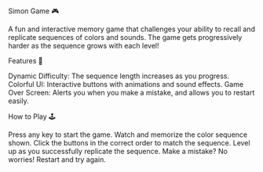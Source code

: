 Simon Game 🎮

A fun and interactive memory game that challenges your ability to recall and replicate sequences of colors and sounds. The game gets progressively harder as the sequence grows with each level!

Features 🌟

Dynamic Difficulty: The sequence length increases as you progress.
Colorful UI: Interactive buttons with animations and sound effects.
Game Over Screen: Alerts you when you make a mistake, and allows you to restart easily.

How to Play 🕹️

Press any key to start the game.
Watch and memorize the color sequence shown.
Click the buttons in the correct order to match the sequence.
Level up as you successfully replicate the sequence.
Make a mistake? No worries! Restart and try again.
